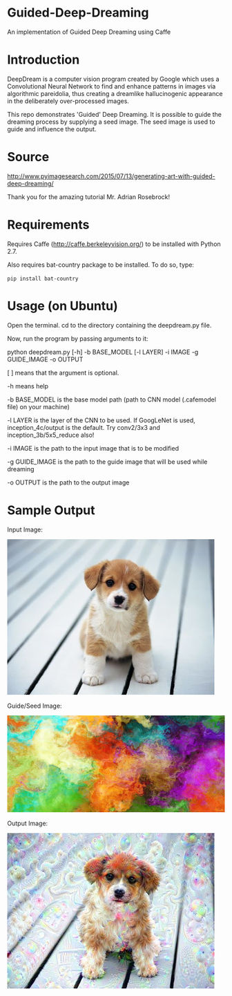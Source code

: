 # Guided-Deep-Dreaming
An implementation of Guided Deep Dreaming using Caffe

# Introduction
DeepDream is a computer vision program created by Google which uses a Convolutional Neural Network to find and enhance patterns in images via algorithmic pareidolia, thus creating a dreamlike hallucinogenic appearance in the deliberately over-processed images.

This repo demonstrates 'Guided' Deep Dreaming. It is possible to guide the dreaming process by supplying a seed image. The seed image is used to guide and influence the output.

# Source
http://www.pyimagesearch.com/2015/07/13/generating-art-with-guided-deep-dreaming/

Thank you for the amazing tutorial Mr. Adrian Rosebrock!

# Requirements
Requires Caffe (http://caffe.berkeleyvision.org/) to be installed with Python 2.7.

Also requires bat-country package to be installed. To do so, type:


`pip install bat-country`


# Usage (on Ubuntu)
Open the terminal. cd to the directory containing the deepdream.py file.

Now, run the program by passing arguments to it:

python deepdream.py [-h] -b BASE_MODEL [-l LAYER] -i IMAGE -g GUIDE_IMAGE -o OUTPUT

[ ] means that the argument is optional.

-h means help

-b BASE_MODEL is the base model path (path to CNN model (.cafemodel file) on your machine)

-l LAYER is the layer of the CNN to be used. If GoogLeNet is used, inception_4c/output is the default. Try conv2/3x3 and inception_3b/5x5_reduce also!

-i IMAGE is the path to the input image that is to be modified

-g GUIDE_IMAGE is the path to the guide image that will be used while dreaming

-o OUTPUT is the path to the output image

# Sample Output

Input Image:

![Input Image](https://github.com/My-Machine-Learning-Projects/Guided-Deep-Dreaming/blob/master/input_image_1.jpg)

Guide/Seed Image:

![Guide/Seed Image](https://github.com/My-Machine-Learning-Projects/Guided-Deep-Dreaming/blob/master/guide_image_1.jpg)

Output Image:

![Output Image](https://github.com/My-Machine-Learning-Projects/Guided-Deep-Dreaming/blob/master/output_image_1.jpg)
